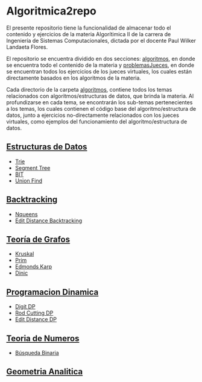 # Algoritmica2repo
El presente repositorio tiene la funcionalidad de almacenar todo el contenido y ejercicios de la materia Algorítimica II
de la carrera de Ingeniería de Sistemas Computacionales, dictada por el docente Paul Wilker Landaeta Flores.

El repositorio se encuentra dividido en dos secciones: [algoritmos](https://github.com/MarcosHT4/Algoritmica2repo/tree/master/algortimos), en donde
se encuentra todo el contenido de la materia y [problemasJueces](https://github.com/MarcosHT4/Algoritmica2repo/tree/master/problemasJueces), en donde se encuentran todos los ejercicios de los jueces
virtuales, los cuales están directamente basados en los algoritmos de la materia.

Cada directorio de la carpeta [algoritmos](https://github.com/MarcosHT4/Algoritmica2repo/tree/master/algortimos), contiene 
todos los temas relacionados con algoritmos/estructuras de datos, que brinda la materia. Al profundizarse en cada tema, se
encontrarán los sub-temas pertenecientes a los temas, los cuales contienen el código base del algoritmo/estructura de datos, junto
a ejercicios no-directamente relacionados con los jueces virtuales, como ejemplos del funcionamiento del algoritmo/estructura de datos.

## [Estructuras de Datos](https://github.com/MarcosHT4/Algoritmica2repo/tree/master/algortimos/estructurasDeDatos)
- [Trie](https://github.com/MarcosHT4/Algoritmica2repo/tree/master/algortimos/estructurasDeDatos/Trie)
- [Segment Tree](https://github.com/MarcosHT4/Algoritmica2repo/tree/master/algortimos/estructurasDeDatos/SegmentTree)
- [BIT](https://github.com/MarcosHT4/Algoritmica2repo/tree/master/algortimos/estructurasDeDatos/BIT)
- [Union Find](https://github.com/MarcosHT4/Algoritmica2repo/tree/master/algortimos/estructurasDeDatos/UnionFind)
## [Backtracking](https://github.com/MarcosHT4/Algoritmica2repo/tree/master/algortimos/backtracking)
- [Nqueens](https://github.com/MarcosHT4/Algoritmica2repo/blob/master/algortimos/backtracking/Nqueens.cpp)
- [Edit Distance Backtracking](https://github.com/MarcosHT4/Algoritmica2repo/blob/master/algortimos/backtracking/EditDistanceBackT.cpp)
## [Teoría de Grafos](https://github.com/MarcosHT4/Algoritmica2repo/tree/master/algortimos/teoriaDeGrafos)
- [Kruskal](https://github.com/MarcosHT4/Algoritmica2repo/tree/master/algortimos/teoriaDeGrafos/Kruskal)
- [Prim](https://github.com/MarcosHT4/Algoritmica2repo/blob/master/algortimos/teoriaDeGrafos/Prim)
- [Edmonds Karp](https://github.com/MarcosHT4/Algoritmica2repo/tree/master/algortimos/teoriaDeGrafos/EdmondsKarp)
- [Dinic](https://github.com/MarcosHT4/Algoritmica2repo/tree/master/algortimos/teoriaDeGrafos/Dinic)
## [Programacion Dinamica](https://github.com/MarcosHT4/Algoritmica2repo/tree/master/algortimos/programacionDinamica)
- [Digit DP](https://github.com/MarcosHT4/Algoritmica2repo/tree/master/algortimos/programacionDinamica/DigitDP)
- [Rod Cutting DP](https://github.com/MarcosHT4/Algoritmica2repo/tree/master/algortimos/programacionDinamica/RodCutting)
- [Edit Distance DP](https://github.com/MarcosHT4/Algoritmica2repo/tree/master/algortimos/programacionDinamica/EditDistance)
## [Teoria de Numeros](https://github.com/MarcosHT4/Algoritmica2repo/tree/master/algortimos/teoriaDeNumeros)
- [Búsqueda Binaria](https://github.com/MarcosHT4/Algoritmica2repo/tree/master/algortimos/teoriaDeNumeros/BusquedaBinaria)
## [Geometria Analitica](https://github.com/MarcosHT4/Algoritmica2repo/tree/master/algortimos/geometriaAnalitica)



